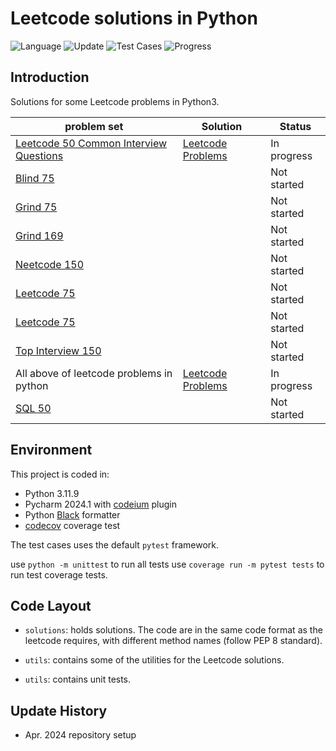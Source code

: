 # Leetcode solutions in Python

![Language](https://img.shields.io/badge/Language-Python3-success.svg?logo=Python&logoColor=yellow)
![Update](https://img.shields.io/badge/Update-Daily-success.svg)
![Test Cases](https://img.shields.io/badge/Tests-4-success.svg)
![Progress](https://img.shields.io/badge/Progress-4%2F300-critical.svg)

## Introduction

Solutions for some Leetcode problems in Python3.

| problem set                                                                                                    | Solution                                   | Status      |
|----------------------------------------------------------------------------------------------------------------|--------------------------------------------|-------------|
| [Leetcode 50 Common Interview Questions](media/Clean_Code_Handbook-LeetCode_50_Common_Interview_Questions.pdf) | [Leetcode Problems](leetcode_common_50.md) | In progress |
| [Blind 75](https://leetcode.com/list/oizxjoit)                                                                 |                                            | Not started |
| [Grind 75](https://leetcode.com/list/rab78cw1)                                                                 |                                            | Not started |
| [Grind 169](https://leetcode.com/list/rabvlt31)                                                                |                                            | Not started |
| [Neetcode 150](https://leetcode.com/list/rr2ss0g5)                                                             |                                            | Not started |
| [Leetcode 75](https://leetcode.com/studyplan/leetcode-75/)                                                     |                                            | Not started |
| [Leetcode 75](https://leetcode.com/studyplan/leetcode-75/)                                                     |                                            | Not started |
| [Top Interview 150](https://leetcode.com/studyplan/top-interview-150/)                                         |                                            | Not started |
| All above of leetcode problems in python                                                                       | [Leetcode Problems](leetcode.md)           | In progress |
| [SQL 50](https://leetcode.com/studyplan/top-sql-50/)                                                           |                                            | Not started |

## Environment

This project is coded in:

- Python 3.11.9
- Pycharm 2024.1 with [codeium](https://codeium.com) plugin
- Python [Black](https://github.com/psf/black) formatter
- [codecov](https://codecov.io) coverage test

The test cases uses the default `pytest` framework.

use `python -m unittest` to run all tests
use `coverage run -m pytest tests` to run test coverage tests.

## Code Layout

- `solutions`: holds solutions.
  The code are in the same code format as the leetcode requires, with different method names (follow PEP 8 standard).

- `utils`: contains some of the utilities for the Leetcode solutions.

- `utils`: contains unit tests.

## Update History

- Apr. 2024 repository setup